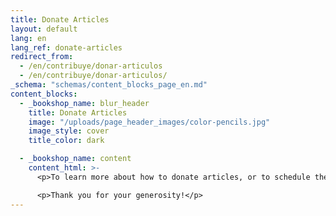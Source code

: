 ```yaml
---
title: Donate Articles
layout: default
lang: en
lang_ref: donate-articles
redirect_from:
  - /en/contribuye/donar-articulos
  - /en/contribuye/donar-articulos/
_schema: "schemas/content_blocks_page_en.md"
content_blocks:
  - _bookshop_name: blur_header
    title: Donate Articles
    image: "/uploads/page_header_images/color-pencils.jpg"
    image_style: cover
    title_color: dark

  - _bookshop_name: content
    content_html: >-
      <p>To learn more about how to donate articles, or to schedule the delivery of your donations, contact us by phone at <a href="tel:7878316161">(787) 831-6161</a></p>

      <p>Thank you for your generosity!</p>
---
```

